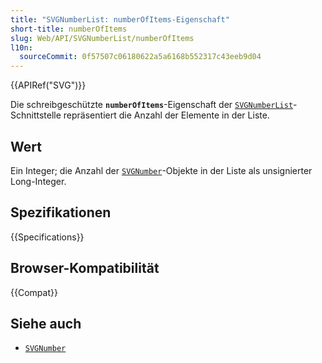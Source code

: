 ```yaml
---
title: "SVGNumberList: numberOfItems-Eigenschaft"
short-title: numberOfItems
slug: Web/API/SVGNumberList/numberOfItems
l10n:
  sourceCommit: 0f57507c06180622a5a6168b552317c43eeb9d04
---
```


{{APIRef("SVG")}}

Die schreibgeschützte **`numberOfItems`**-Eigenschaft der [`SVGNumberList`](/de/docs/Web/API/SVGNumberList)-Schnittstelle repräsentiert die Anzahl der Elemente in der Liste.

## Wert

Ein Integer; die Anzahl der [`SVGNumber`](/de/docs/Web/API/SVGNumber)-Objekte in der Liste als unsignierter Long-Integer.

## Spezifikationen

{{Specifications}}

## Browser-Kompatibilität

{{Compat}}

## Siehe auch

- [`SVGNumber`](/de/docs/Web/API/SVGNumber)
